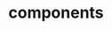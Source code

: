 <!-- Space: Projects -->
<!-- Parent: ZshWtfutil -->
<!-- Title: Components ZshWtfutil -->
<!-- Label: ZshWtfutil -->
<!-- Label: Project -->
<!-- Label: Components -->
<!-- Include: disclaimer.md -->
<!-- Include: ac:toc -->

# components
